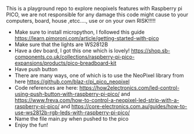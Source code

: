 This is a playground repo to explore neopixels features with Raspberry pi PICO,  we are not responsible for any damage this code might cause to your computers, board, house ,etcc...., use or on your own RISK!!!!!

- Make sure to install micropython, I followed this guide https://learn.pimoroni.com/article/getting-started-with-pico
- Make sure that the lights are WS2812B
- Have a dev board, I got this one which is lovely! https://shop.sb-components.co.uk/collections/raspberry-pi-pico-expansions/products/pico-breadboard-kit
- Have push button
- There are many ways, one of which is to use the NeoPixel library from here https://github.com/blaz-r/pi_pico_neopixel
- Code references are here: https://how2electronics.com/led-control-using-push-button-with-raspberry-pi-pico/ and https://www.freva.com/how-to-control-a-neopixel-led-strip-with-a-raspberry-pi-pico/ and https://core-electronics.com.au/guides/how-to-use-ws2812b-rgb-leds-with-raspberry-pi-pico/
- Name the file main.py when pushed to the pico
- Enjoy the fun!
